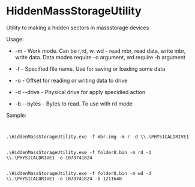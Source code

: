 # HiddenMassStorageUtility
Utility to making a hidden sectors in massstorage devices


Usage: 

  * -m - Work mode. Can be r,rd, w, wd - read mbr, read data, write mbr, write data. Data modes require -o argument, wd require -b argument
	
  * -f - Specified file name. Use for saving or loading some data
	
  * -o - Offset for reading or writing data to drive
	
  * -d --drive - Physical drive for apply specidied action
	
  * -b --bytes - Bytes to read. To use with rd mode
  
Sample:

```


.\HiddenMassStorageUtility.exe -f mbr.img -m r -d \\.\PHYSICALDRIVE1 


.\HiddenMassStorageUtility.exe -f folder8.bin -m rd -d \\.\PHYSICALDRIVE1 -o 1073741824 


.\HiddenMassStorageUtility.exe -f folder8.bin -m wd -d \\.\PHYSICALDRIVE1 -o 1073741824 -b 1211640


```

